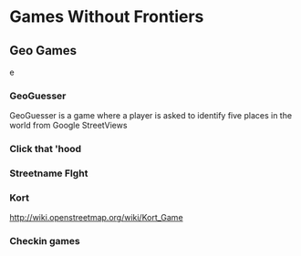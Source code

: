 # Games Without Frontiers

## Geo Games

e

### GeoGuesser

GeoGuesser is a game where a player is asked to identify five places in the world from Google StreetViews


### Click that 'hood

### Streetname FIght

### Kort

http://wiki.openstreetmap.org/wiki/Kort_Game

### Checkin games